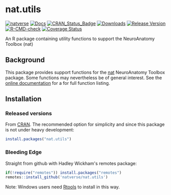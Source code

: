 # nat.utils
<!-- badges: start -->
[![natverse](https://img.shields.io/badge/natverse-Part%20of%20the%20natverse-a241b6)](https://natverse.org/)
[![Docs](https://img.shields.io/badge/docs-100%25-brightgreen.svg)](https://natverse.org/nat.utils/reference/)
[![CRAN_Status_Badge](http://www.r-pkg.org/badges/version/nat.utils)](https://cran.r-project.org/package=nat.utils) 
[![Downloads](https://cranlogs.r-pkg.org/badges/nat.utils?color=brightgreen)](https://cran.r-project.org/package=nat.utils)
[![Release Version](https://img.shields.io/github/release/natverse/nat.utils.svg)](https://github.com/natverse/nat.utils/releases/latest) 
[![R-CMD-check](https://github.com/natverse/nat.utils/workflows/R-CMD-check/badge.svg)](https://github.com/natverse/nat.utils/actions)
[![Coverage Status](https://coveralls.io/repos/github/natverse/nat.utils/badge.svg)](https://coveralls.io/github/natverse/nat.utils)
<!-- badges: end -->

An R package containing utility functions to support the NeuroAnatomy Toolbox (nat)

## Background
This package provides support functions for the [nat](https://github.com/natverse/nat)
NeuroAnatomy Toolbox package. Some functions may nevertheless be of general 
interest. See the [online documentation](https://natverse.org/nat.utils/reference/) 
for a for full function listing.

## Installation

### Released versions
From [CRAN](https://cran.r-project.org/package=nat.utils). The recommended
option for simplicity and since this package is not under heavy development:

```r
install.packages("nat.utils")
```

### Bleeding Edge
Straight from github with Hadley Wickham's remotes package:

```r
if(!require("remotes")) install.packages("remotes")
remotes::install_github('natverse/nat.utils')
```
Note: Windows users need [Rtools](https://www.murdoch-sutherland.com/Rtools/) to
install in this way.
